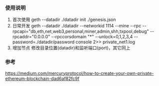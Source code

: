 ### 使用说明
1. 首次使用
geth --datadir ./datadir init ./genesis.json
2. 日常开发 
geth --datadir ./datadir --networkid 1114 --mine --rpc --rpcapi="db,eth,net,web3,personal,miner,admin,shh,txpool,debug" --rpcaddr="0.0.0.0" --rpccorsdomain "*" --unlock=0,1,2,3,4 --password=./datadir/password console 2>> private_net1.log
3. 增加节点
修改目录位置(datadir)和监听端口(port)，其它同上

### 参考
https://medium.com/mercuryprotocol/how-to-create-your-own-private-ethereum-blockchain-dad6af82fc9f